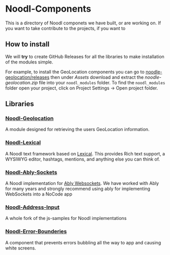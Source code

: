 # Noodl-Components

This is a directory of Noodl componets we have built, or are working on. If you want to take contribute to the projects, if you want to 

## How to install

We will **try** to create GitHub Releases for all the libraries to make installation of the modules simple.

For example, to install the GeoLocation components you can go to [noodle-geolocation/releases](https://github.com/pragmaflowinc/noodl-geolocation/releases) then under *Assets* download and extract the *noodle-geolocation.zip* file into your `noodl_modules` folder. To find the `noodl_modules` folder open your project, click on Project Settings -> Open project folder.

## Libraries
### [Noodl-Geolocation](https://github.com/pragmaflowinc/noodl-geolocation)

A module designed for retrieving the users GeoLocation information.

### [Noodl-Lexical](https://github.com/pragmaflowinc/noodl-lexical)

A Noodl text framework based on [Lexical](https://lexical.dev). This provides Rich text support, a WYSIWYG editor, hashtags, mentions, and anything else you can think of.

### [Noodl-Ably-Sockets](https://github.com/pragmaflowinc/noodl-ably-sockets)

A Noodl implementation for [Ably Websockets](https://ably.com/). We have worked with Ably for many years and strongly recommend using ably for implementing WebSockets into a NoCode app


### [Noodl-Address-Input](https://github.com/pragmaflowinc/Noodl-address-input/)

A whole fork of the js-samples for Noodl implementations


### [Noodl-Error-Bounderies](https://github.com/pragmaflowinc/noodl-error-bounderies/)

A component that prevents errors bubbling all the way to app and causing white screens.
